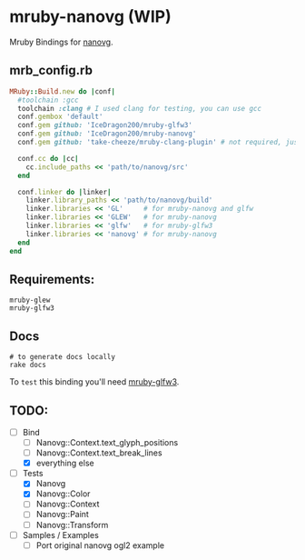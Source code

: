 mruby-nanovg (WIP)
==================

Mruby Bindings for [nanovg](https://github.com/memononen/nanovg).

## mrb_config.rb
```ruby
MRuby::Build.new do |conf|
  #toolchain :gcc
  toolchain :clang # I used clang for testing, you can use gcc
  conf.gembox 'default'
  conf.gem github: 'IceDragon200/mruby-glfw3'
  conf.gem github: 'IceDragon200/mruby-nanovg'
  conf.gem github: 'take-cheeze/mruby-clang-plugin' # not required, just makes debugging nicer

  conf.cc do |cc|
    cc.include_paths << 'path/to/nanovg/src'
  end

  conf.linker do |linker|
    linker.library_paths << 'path/to/nanovg/build'
    linker.libraries << 'GL'     # for mruby-nanovg and glfw
    linker.libraries << 'GLEW'   # for mruby-nanovg
    linker.libraries << 'glfw'   # for mruby-glfw3
    linker.libraries << 'nanovg' # for mruby-nanovg
  end
end
```

## Requirements:
```
mruby-glew
mruby-glfw3
```

## Docs
```shell
# to generate docs locally
rake docs
```

To `test` this binding you'll need [mruby-glfw3](https://github.com/IceDragon200/mruby-glfw3).

## TODO:
- [ ] Bind
  - [ ] Nanovg::Context.text_glyph_positions
  - [ ] Nanovg::Context.text_break_lines
  - [x] everything else
- [ ] Tests
  - [x] Nanovg
  - [x] Nanovg::Color
  - [ ] Nanovg::Context
  - [ ] Nanovg::Paint
  - [ ] Nanovg::Transform
- [ ] Samples / Examples
  - [ ] Port original nanovg ogl2 example
